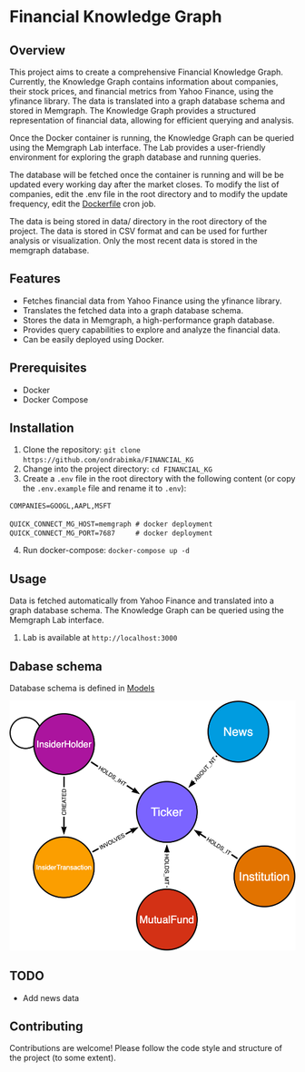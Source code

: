 # Financial Knowledge Graph

## Overview
This project aims to create a comprehensive Financial Knowledge Graph. Currently, the Knowledge Graph contains information about companies, their stock prices, and financial metrics from Yahoo Finance, using the yfinance library. The data is translated into a graph database schema and stored in Memgraph.
The Knowledge Graph provides a structured representation of financial data, allowing for efficient querying and analysis.

Once the Docker container is running, the Knowledge Graph can be queried using the Memgraph Lab interface. The Lab provides a user-friendly environment for exploring the graph database and running queries.

The database will be fetched once the container is running and will be be updated every working day after the market closes.
To modify the list of companies, edit the .env file in the root directory and to modify the update frequency, edit the [Dockerfile](src/Dockerfile) cron job.

The data is being stored in data/ directory in the root directory of the project. The data is stored in CSV format and can be used for further analysis or visualization. Only the most recent data is stored in the memgraph database.

## Features
- Fetches financial data from Yahoo Finance using the yfinance library.
- Translates the fetched data into a graph database schema.
- Stores the data in Memgraph, a high-performance graph database.
- Provides query capabilities to explore and analyze the financial data.
- Can be easily deployed using Docker.

## Prerequisites
- Docker
- Docker Compose

## Installation
1. Clone the repository: `git clone https://github.com/ondrabimka/FINANCIAL_KG`
2. Change into the project directory: `cd FINANCIAL_KG`
3. Create a `.env` file in the root directory with the following content (or copy the `.env.example` file and rename it to `.env`):
```
COMPANIES=GOOGL,AAPL,MSFT

QUICK_CONNECT_MG_HOST=memgraph # docker deployment
QUICK_CONNECT_MG_PORT=7687     # docker deployment
```
4. Run docker-compose: `docker-compose up -d`

## Usage
Data is fetched automatically from Yahoo Finance and translated into a graph database schema. The Knowledge Graph can be queried using the Memgraph Lab interface.
1. Lab is available at `http://localhost:3000`

## Dabase schema
Database schema is defined in [Models](src/db/models.py)

![Financial_KG](img/Financial_KG.png)

## TODO
- Add news data

## Contributing
Contributions are welcome! Please follow the code style and structure of the project (to some extent).
